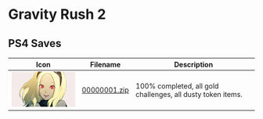 # Gravity Rush 2

## PS4 Saves

| Icon | Filename | Description |
|------|----------|-------------|
| ![Gravity Rush 2](icon0.png) | [00000001.zip](00000001.zip) | 100% completed, all gold challenges, all dusty token items. |
